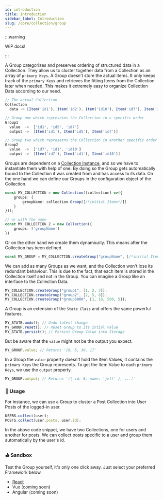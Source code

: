 ```yaml
---
id: introduction
title: Introduction
sidebar_label: Introduction
slug: /core/collection/group
---
```


:::warning

WIP docs!

:::

A Group categorizes and preserves ordering of structured data in a Collection.
They allow us to cluster together data from a Collection as an array of `primary Keys`.
A Group doesn't store the actual Items. It only keeps track of the `primary Keys`
and retrieves the fitting Items from the Collection later when needed.
This makes it extremely easy to organize Collection Data according to our need.
```ts
// The actual Collection
Collection
  data -> [Item('id1'), Item('id2'), Item('id10'), Item('id7'), Item('id5')]

// Group one which represetns the Collection in a specific order
Group1
  value  ->  ['id1', 'id5', 'id7']
  output ->  [Item('id1'), Item('id5'), Item('id7')]

// Group two which represetns the Collection in another specific order
Group2
  value  ->  ['id7', 'id1', 'id10']
  output ->  [Item('id7'), Item('id1'), Item('id10')]
```
Groups are dependent on a [Collection Instance](../Introduction.md), 
and so we have to instantiate them with help of one.
By doing so the Group gets automatically bound to the Collection it was created from
and has access to its data.
On the one hand we can define our Groups in the configuration object of the Collection.
```ts {3}
const MY_COLLECTION = new Collection((collection) =>({
    groups: {
        groupName: collection.Group([/*initial Items*/])
    }
}));

// or with the name
const MY_COLLECTION_2 = new Collection({
    groups: ['groupName']
})
```
Or on the other hand we create them dynamically. This means after the Collection has been defined.
```ts
const MY_GROUP = MY_COLLECTION.createGroup("groupName", [/*initial Items*/]);
```
We can add as many Groups as we want, and the Collection won't lose
its redundant behaviour. This is due to the fact, that each Item is stored in the Collection itself and not in the Group.
You can imagine a Group like an interface to the Collection Data.
```ts
MY_COLLECTION.createGroup("group1", [1, 2, 3]);
MY_COLLECTION.createGroup("group2", [2, 5, 8]);
MY_COLLECTION.createGroup("group5000", [1, 10, 500, 5]);
```
A Group is an extension of the `State Class` and offers the same powerful features.
```ts
MY_STATE.undo(); // Undo latest change
MY_GROUP.reset(); // Reset Group to its intial Value
MY_STATE.persist(); // Persist Group Value into Storage
```
But be aware that the `value` might not be the output you expect.
```ts
MY_GROUP.value; // Returns '[8, 5, 30, 1]'
```
In a Group the `value` property doesn't hold the Item Values, 
it contains the `primary Keys` the Group represents.
To get the Item Value to each `primary Keys`, we use the `output` property.
```ts
MY_GROUP.output; // Returns '[{ id: 8, name: 'jeff' }, ...]'
```

### 🔨 Usage
For instance, we can use a Group to cluster a Post Collection into User Posts of the logged-in user.
```ts
USERS.collect(user);
POSTS.collect(user.posts, user.id);
```
In the above code snippet, we have two Collections, one for users and another for posts. 
We can collect posts specific to a user and group them automatically by the user's id.


### ⛳️ Sandbox
Test the Group yourself, it's only one click away. Just select your preferred Framework below.
- [React](https://codesandbox.io/s/agilets-first-collection-uyi9g)
- Vue (coming soon)
- Angular (coming soon)
